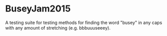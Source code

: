 # BuseyJam2015
A testing suite for testing methods for finding the word "busey" in any caps with any amount of stretching (e.g. bbbuuuseeey).
